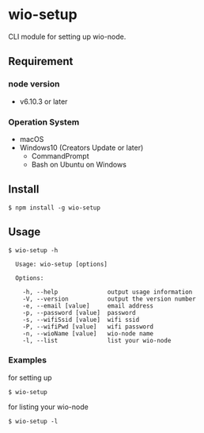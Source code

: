 # wio-setup

CLI module for setting up wio-node.

## Requirement
### node version
  - v6.10.3 or later
### Operation System
  - macOS
  - Windows10 (Creators Update or later) 
    - CommandPrompt
    - Bash on Ubuntu on Windows

## Install
```
$ npm install -g wio-setup
```

## Usage

```
$ wio-setup -h

  Usage: wio-setup [options]

  Options:

    -h, --help              output usage information
    -V, --version           output the version number
    -e, --email [value]     email address
    -p, --password [value]  password
    -s, --wifiSsid [value]  wifi ssid
    -P, --wifiPwd [value]   wifi password
    -n, --wioName [value]   wio-node name
    -l, --list              list your wio-node
```
### Examples
for setting up

```
$ wio-setup
```

for listing your wio-node
```
$ wio-setup -l
```